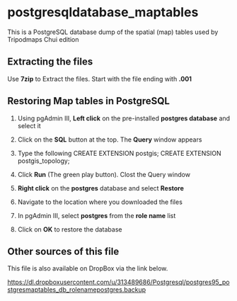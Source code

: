 # postgresqldatabase_maptables
This is a PostgreSQL database dump of the spatial (map) tables used by Tripodmaps Chui edition

Extracting the files
-----------

Use <b>7zip</b> to Extract the files. Start with the file ending with <b>.001</b>



Restoring Map tables in PostgreSQL
------------

1. Using pgAdmin III,  <b>Left click</b> on the pre-installed  <b>postgres database</b> and select it

2. Click on the  <b>SQL</b> button at the top. The  <b>Query</b> window appears

3. Type the following
CREATE EXTENSION postgis;
CREATE EXTENSION postgis_topology;

4. Click  <b>Run</b> (The green play button). Clost the  Query window

5. <b>Right click</b> on the  <b>postgres</b> database and select  <b>Restore</b>

6. Navigate to the location where you downloaded the files

7. In pgAdmin III, select <b>postgres</b> from the <b>role name</b> list

8. Click on <b>OK</b> to restore the database


Other sources of this file
-----------
This file is also available on DropBox via the link below.

https://dl.dropboxusercontent.com/u/313489686/Postgresql/postgres95_postgresmaptables_db_rolenamepostgres.backup
